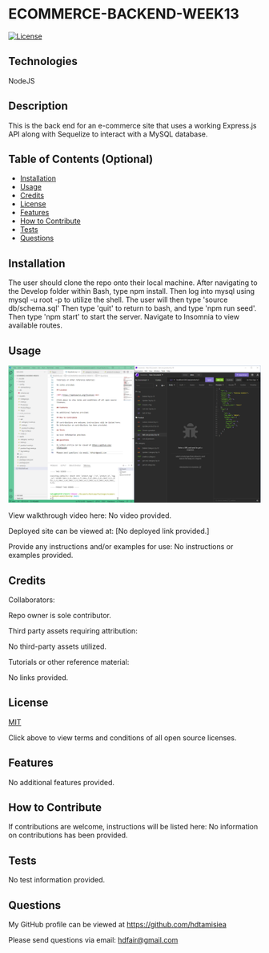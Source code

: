 # ECOMMERCE-BACKEND-WEEK13        
  
  [![License](https://img.shields.io/badge/License-MIT%20-blue.svg)](https://opensource.org/licenses/MIT)

## Technologies

 NodeJS

## Description

This is the back end for an e-commerce site that uses a working Express.js API along with Sequelize to interact with a MySQL database.

## Table of Contents (Optional)

- [Installation](#installation)
- [Usage](#usage)
- [Credits](#credits)
- [License](#license)
- [Features](#features)
- [How to Contribute](#how-to-contribute)
- [Tests](#tests)
- [Questions](#questions)

## Installation

The user should clone the repo onto their local machine. After navigating to the Develop folder within Bash, type npm install. Then log into mysql using mysql -u root -p to utilize the shell.  The user will then type 'source db/schema.sql' Then type 'quit' to return to bash, and type 'npm run seed'. Then type 'npm start' to start the server. Navigate to Insomnia to view available routes.

## Usage

![Landing Page View](/develop/assets/images/page.png)

View walkthrough video here:
No video provided.

Deployed site can be viewed at: 
[No deployed link provided.]

Provide any instructions and/or examples for use:
No instructions or examples provided.

## Credits

Collaborators:

Repo owner is sole contributor.

Third party assets requiring attribution:

No third-party assets utilized.

Tutorials or other reference material:

No links provided.

## License

[MIT](https://opensource.org/licenses)<br>

Click above to view terms and conditions of all open source licenses.

## Features

No additional features provided.

## How to Contribute

If contributions are welcome, instructions will be listed here: 
No information on contributions has been provided.

## Tests

No test information provided.

## Questions

My GitHub profile can be viewed at https://github.com/hdtamisiea 

Please send questions via email: hdfair@gmail.com
